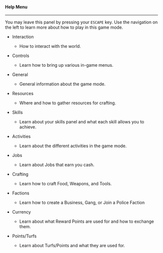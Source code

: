 #### Help Menu

---

You may leave this panel by pressing your `ESCAPE` key.
Use the navigation on the left to learn more about how to play in this game mode.


* Interaction
    * How to interact with the world.
    
* Controls
    * Learn how to bring up various in-game menus.
    
* General
    * General information about the game mode.
    
* Resources
    * Where and how to gather resources for crafting.
    
* Skills
    * Learn about your skills panel and what each skill allows you to achieve.
    
* Activities
    * Learn about the different activities in the game mode.
    
* Jobs
    * Learn about Jobs that earn you cash.
    
* Crafting
    * Learn how to craft Food, Weapons, and Tools.
    
* Factions
    * Learn how to create a Business, Gang, or Join a Police Faction
    
* Currency
    * Learn about what Reward Points are used for and how to exchange them.

* Points/Turfs
    * Learn about Turfs/Points and what they are used for.
